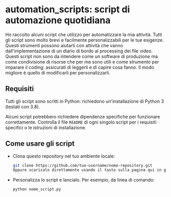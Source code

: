 # automation_scripts: script di automazione quotidiana

Ho raccolto alcuni script che utilizzo per automatizzare la mia attività. Tutti gli script sono molto brevi e facilmente personalizzabili per le tue esigenze. Questi strumenti possono aiutarti con attività che vanno dall'implementazione di un diario di bordo al processing dei file video.
Questi script non sono da intendere come un software di produzione ma come condivisione di risorse che per me sono utili e come strumento per imparare il coding: assicurati di leggerli e di capire cosa fanno. Il modo migliore è quello di modificarli per personalizzarli.

## Requisiti
Tutti gli script sono scritti in Python: richiedono un'installazione di Python 3 (testati con 3.8).

Alcuni script potrebbero richiedere dipendenze specifiche per funzionare correttamente. Controlla il file `README` di ogni singolo script per i requisiti specifici o le istruzioni di installazione.

## Come usare gli script
- Clona questo repository nel tuo ambiente locale:
   ```bash
   git clone https://github.com/tuo-username/nome-repository.git
   Oppure scaricalo direttamente usando il tasto sulla pagina qui in github
- Personalizza lo script e lancialo. Per esempio, da linea di comando:
  ```bash
  python nome_script.py

